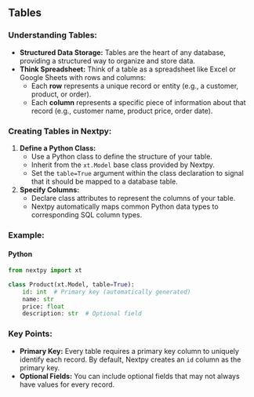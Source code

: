 ## Tables

### Understanding Tables:

- **Structured Data Storage:** Tables are the heart of any database, providing a structured way to organize and store data.
- **Think Spreadsheet:** Think of a table as a spreadsheet like Excel or Google Sheets with rows and columns:
  - Each **row** represents a unique record or entity (e.g., a customer, product, or order).
  - Each **column** represents a specific piece of information about that record (e.g., customer name, product price, order date).

### Creating Tables in Nextpy:

1. **Define a Python Class:**
   - Use a Python class to define the structure of your table.
   - Inherit from the `xt.Model` base class provided by Nextpy.
   - Set the `table=True` argument within the class declaration to signal that it should be mapped to a database table.
2. **Specify Columns:**
   - Declare class attributes to represent the columns of your table.
   - Nextpy automatically maps common Python data types to corresponding SQL column types.

### Example:

#### Python

```python
from nextpy import xt

class Product(xt.Model, table=True):
    id: int  # Primary key (automatically generated)
    name: str
    price: float
    description: str  # Optional field
```

### Key Points:

- **Primary Key:** Every table requires a primary key column to uniquely identify each record. By default, Nextpy creates an `id` column as the primary key.
- **Optional Fields:** You can include optional fields that may not always have values for every record.
